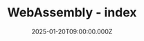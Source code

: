 ---
title: WebAssembly - index
date: '2025-01-20T09:00:00.000Z'
draft: false
type: blog
excerpt: Index of webassembly posts
is_index: true
keywords:
    - webassembly
    - WebAssembly tutorial
    - Learn WebAssembly
    - WebAssembly for beginners
    - Getting started with WebAssembly
    - WebAssembly and C
    - How to build a WebAssembly project from scratch
og_image: https://firebasestorage.googleapis.com/v0/b/djhemath-site.firebasestorage.app/o/blogs%2Fwebassembly%2Fog-webassembly-index.png?alt=media&token=16432db7-91c2-482a-94af-7a08128ae477
---